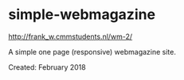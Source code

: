 # simple-webmagazine

http://frank_w.cmmstudents.nl/wm-2/

A simple one page (responsive) webmagazine site.

Created: February 2018
